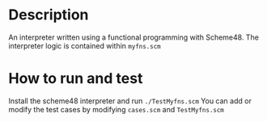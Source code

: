 # Description
An interpreter written using a functional programming with Scheme48.
The interpreter logic is contained within `myfns.scm`

# How to run and test
Install the scheme48 interpreter and run `./TestMyfns.scm`
You can add or modify the test cases by modifying `cases.scm` and `TestMyfns.scm`
